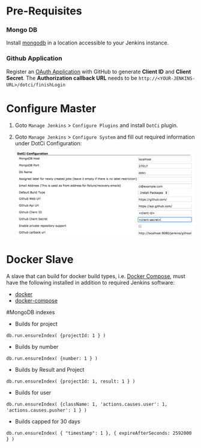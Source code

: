 # Pre-Requisites

### Mongo DB

Install [mongodb](https://www.mongodb.org/) in a location accessible to your Jenkins instance.


### Github Application

Register an [OAuth Application](https://github.com/settings/applications/new) with GitHub
to generate __Client ID__ and __Client Secret__. 
The __Authorization callback URL__ needs to be `http://<YOUR-JENKINS-URL>/dotci/finishLogin`

# Configure Master

1. Goto `Manage Jenkins` > `Configure Plugins` and install `DotCi`
   plugin.
2. Goto `Manage Jenkins` > `Configure System` and fill out required information under DotCi Configuration:

   ![dotci setup](screenshots/dotci-plugin-configuration.png)

# Docker Slave

A slave that can build for docker build types, i.e.  [Docker Compose](../usage/ci_yml/build_types/DockerCompose.md), must have the
following installed in addition to required Jenkins software:

* [docker](https://www.docker.com)
* [docker-compose](https://docs.docker.com/compose/install/)

#MongoDB indexes

* Builds for project
```
db.run.ensureIndex( {projectId: 1 } )
```

* Builds by number
``` 
db.run.ensureIndex( {number: 1 } )
```
* Builds by Result and Project
```
db.run.ensureIndex( {projectId: 1, result: 1 } )
```
* Builds for user
```
db.run.ensureIndex( {className: 1, 'actions.causes.user': 1, 'actions.causes.pusher': 1 } )
```

* Builds capped for 30 days
```
db.run.ensureIndex( { "timestamp": 1 }, { expireAfterSeconds: 2592000 } )
```

